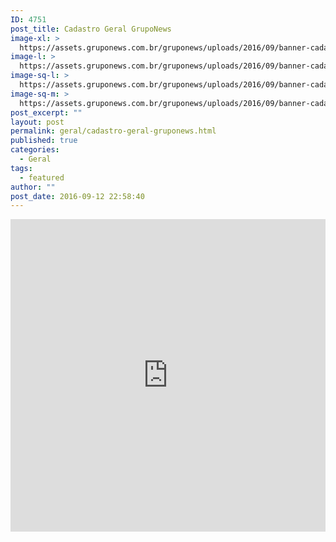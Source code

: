 ```yaml
---
ID: 4751
post_title: Cadastro Geral GrupoNews
image-xl: >
  https://assets.gruponews.com.br/gruponews/uploads/2016/09/banner-cadastro.jpg
image-l: >
  https://assets.gruponews.com.br/gruponews/uploads/2016/09/banner-cadastro.jpg
image-sq-l: >
  https://assets.gruponews.com.br/gruponews/uploads/2016/09/banner-cadastro.jpg
image-sq-m: >
  https://assets.gruponews.com.br/gruponews/uploads/2016/09/banner-cadastro-720x353.jpg
post_excerpt: ""
layout: post
permalink: geral/cadastro-geral-gruponews.html
published: true
categories:
  - Geral
tags:
  - featured
author: ""
post_date: 2016-09-12 22:58:40
---
```

<iframe src="https://docs.google.com/forms/d/e/1FAIpQLSfjLf8Vk74lbyfoTAtFDIUh-NjvBvMTg--6TVDJPniwyeaazw/viewform?embedded=true" width="100%" height="500" frameborder="0" marginheight="0" marginwidth="0">Cadastre-se para receber áudios, vídeos, artigos, notícias e agilize sua inscrição para os próximos encontros.</iframe>